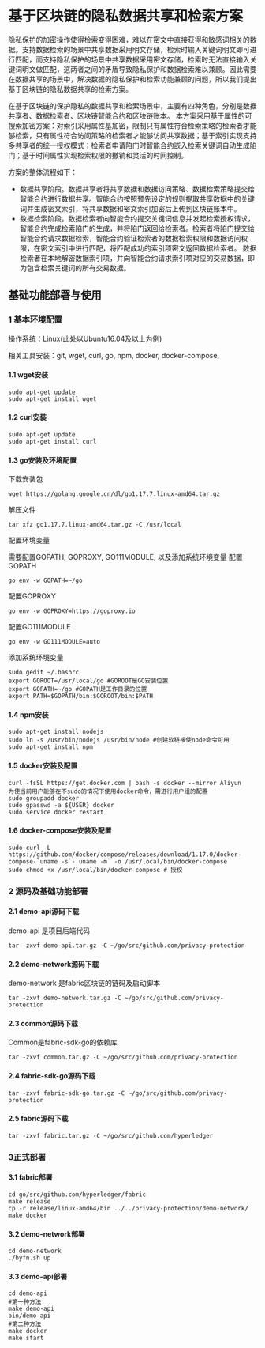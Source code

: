 # 基于区块链的隐私数据共享和检索方案

隐私保护的加密操作使得检索变得困难，难以在密文中直接获得和敏感词相关的数据。支持数据检索的场景中共享数据采用明文存储，检索时输入关键词明文即可进行匹配，而支持隐私保护的场景中共享数据采用密文存储，检索时无法直接输入关键词明文做匹配，这两者之间的矛盾导致隐私保护和数据检索难以兼顾。因此需要在数据共享的场景中，解决数据的隐私保护和检索功能兼顾的问题，所以我们提出基于区块链的隐私数据共享的检索方案。

在基于区块链的保护隐私的数据共享和检索场景中，主要有四种角色，分别是数据共享者、数据检索者、区块链智能合约和区块链账本。
本方案采用基于属性的可搜索加密方案：对索引采用属性基加密，限制只有属性符合检索策略的检索者才能够检索，只有属性符合访问策略的检索者才能够访问共享数据；基于索引实现支持多共享者的统一授权模式；检索者申请陷门时智能合约嵌入检索关键词自动生成陷门；基于时间属性实现检索权限的撤销和灵活的时间控制。

方案的整体流程如下：

* 数据共享阶段。数据共享者将共享数据和数据访问策略、数据检索策略提交给智能合约进行数据共享。智能合约按照预先设定的规则提取共享数据中的关键词并生成密文索引，将共享数据和密文索引加密后上传到区块链账本中。
* 数据检索阶段。数据检索者向智能合约提交关键词信息并发起检索授权请求，智能合约完成检索陷门的生成，并将陷门返回给检索者。检索者将陷门提交给智能合约请求数据检索，智能合约验证检索者的数据检索权限和数据访问权限，在密文索引中进行匹配，将匹配成功的索引项密文返回数据检索者。
数据检索者在本地解密数据索引项，并向智能合约请求索引项对应的交易数据，即为包含检索关键词的所有交易数据。


## 基础功能部署与使用
### 1 基本环境配置
操作系统：Linux(此处以Ubuntu16.04及以上为例)

相关工具安装：git, wget, curl, go, npm, docker, docker-compose,

#### 1.1 wget安装
    sudo apt-get update
    sudo apt-get install wget

#### 1.2 curl安装
    sudo apt-get update
    sudo apt-get install curl

#### 1.3 go安装及环境配置
下载安装包

    wget https://golang.google.cn/dl/go1.17.7.linux-amd64.tar.gz

解压文件

    tar xfz go1.17.7.linux-amd64.tar.gz -C /usr/local

配置环境变量

需要配置GOPATH, GOPROXY, GO111MODULE, 以及添加系统环境变量
配置GOPATH

    go env -w GOPATH=~/go

配置GOPROXY

    go env -w GOPROXY=https://goproxy.io

配置GO111MODULE

    go env -w GO111MODULE=auto

添加系统环境变量

    sudo gedit ~/.bashrc
    export GOROOT=/usr/local/go #GOROOT是GO安装位置
    export GOPATH=~/go #GOPATH是工作目录的位置
    export PATH=$GOPATH/bin:$GOROOT/bin:$PATH

#### 1.4 npm安装
    sudo apt-get install nodejs
    sudo ln -s /usr/bin/nodejs /usr/bin/node #创建软链接使node命令可用
    sudo apt-get install npm
#### 1.5 docker安装及配置
    curl -fsSL https://get.docker.com | bash -s docker --mirror Aliyun
    为使当前用户能够在不sudo的情况下使用docker命令，需进行用户组的配置
    sudo groupadd docker
    sudo gpasswd -a ${USER} docker
    sudo service docker restart
#### 1.6 docker-compose安装及配置
    sudo curl -L https://github.com/docker/compose/releases/download/1.17.0/docker-compose-`uname -s`-`uname -m` -o /usr/local/bin/docker-compose
    sudo chmod +x /usr/local/bin/docker-compose # 授权
### 2 源码及基础功能部署
#### 2.1 demo-api源码下载
demo-api 是项目后端代码 

    tar -zxvf demo-api.tar.gz -C ~/go/src/github.com/privacy-protection
#### 2.2 demo-network源码下载
demo-network 是fabric区块链的链码及启动脚本

    tar -zxvf demo-network.tar.gz -C ~/go/src/github.com/privacy-protection
#### 2.3 common源码下载
Common是fabric-sdk-go的依赖库

    tar -zxvf common.tar.gz -C ~/go/src/github.com/privacy-protection
#### 2.4 fabric-sdk-go源码下载
    tar -zxvf fabric-sdk-go.tar.gz -C ~/go/src/github.com/privacy-protection
#### 2.5 fabric源码下载 
    tar -zxvf fabric.tar.gz -C ~/go/src/github.com/hyperledger

### 3正式部署
#### 3.1 fabric部署
    cd go/src/github.com/hyperledger/fabric
    make release
    cp -r release/linux-amd64/bin ../../privacy-protection/demo-network/
    make docker
#### 3.2 demo-network部署
    cd demo-network
    ./byfn.sh up
#### 3.3 demo-api部署
    cd demo-api
    #第一种方法
    make demo-api
    bin/demo-api
    #第二种方法
    make docker 
    make start

